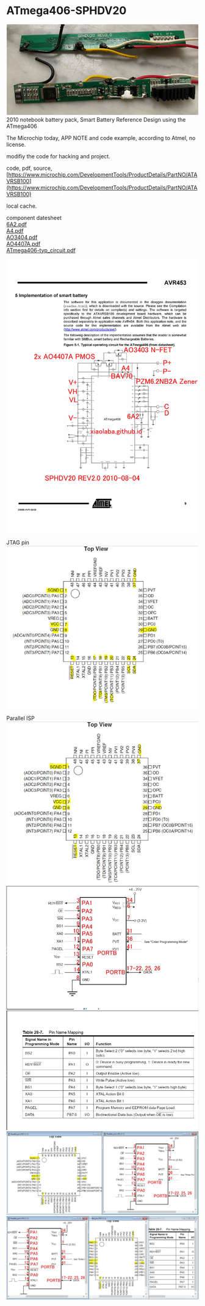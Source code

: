 # ATmega406-SPHDV20

![board.JPG](board.JPG)  
2010 notebook battery pack, Smart Battery Reference Design using the ATmega406

The Microchip today, APP NOTE and code example, according to Atmel, no license.

modifiy the code for hacking and project.

code, pdf, source, [https://www.microchip.com/DevelopmentTools/ProductDetails/PartNO/ATAVRSB100](https://www.microchip.com/DevelopmentTools/ProductDetails/PartNO/ATAVRSB100)

local cache.



component datesheet   
[6A2.pdf](6A2.pdf)  
[A4.pdf](A4.pdf)  
[AO3404.pdf](AO3404.pdf)  
[AO4407A.pdf](AO4407A.pdf)  
[ATmega406-typ_circuit.pdf](ATmega406-typ_circuit.pdf)  



![ATmega406-typ_circuit.jpg](ATmega406-typ_circuit.jpg)  

JTAG pin  
![ATmega406_JTAG_pin.JPG](ATmega406_JTAG_pin.JPG)  

Parallel ISP  
![Parallel_pin1.JPG](Parallel_pin1.JPG)    
![Parallel_pin2.JPG](Parallel_pin2.JPG)  
![Parallel_pin3.JPG](Parallel_pin3.JPG)  
![Parallel_pin4.JPG](Parallel_pin4.JPG)  
![Parallel_pin5.JPG](Parallel_pin5.JPG)  









